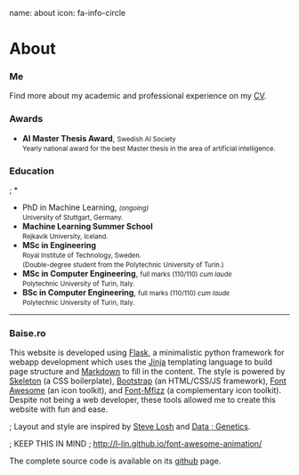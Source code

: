 name: about
icon: fa-info-circle

# About

### Me

Find more about my academic and professional experience on my [<span
class="icon fa fa-file-pdf-o fa-lg"></span> CV][cv].

[cv]: /static/docs/cv_baisero.pdf

### Awards

 * <span class="icon fa-li fa fa-dot-circle-o fa-fw"></span> 
 **AI Master Thesis Award**, <small>Swedish AI Society</small> <br>
 <small>Yearly national award for the best Master thesis in the area of
 artificial intelligence.</small>

### Education

 ; * <span class="icon fa-li fa fa-spinner fa-pulse fa-fw"></span> 
 * <span class="icon fa-li fa fa-spinner fa-spin fa-fw"></span> 
 PhD in Machine Learning, <small>*(ongoing)*</small> <br>
 <small>University of Stuttgart, Germany.</small>
 * <span class="icon fa-li fa fa-dot-circle-o fa-fw"></span> 
 **Machine Learning Summer School** <br>
 <small>Rejkavik University, Iceland.</small>
 * <span class="icon fa-li fa fa-dot-circle-o fa-fw"></span> 
 **MSc in Engineering** <br>
 <small>Royal Institute of Technology, Sweden.</small> <br>
 <small>(Double-degree student from the Polytechnic University of Turin.)</small> <br>
 * <span class="icon fa-li fa fa-dot-circle-o fa-fw"></span> 
 **MSc in Computer Engineering**, <small>full marks (110/110) *cum laude*</small> <br>
 <small>Polytechnic University of Turin, Italy.</small>
 * <span class="icon fa-li fa fa-dot-circle-o fa-fw"></span> 
 **BSc in Computer Engineering**, <small>full marks (110/110) *cum laude*</small> <br>
 <small>Polytechnic University of Turin, Italy.</small>

---

### Baise.ro

This website is developed using [Flask][flask], a minimalistic python framework
for webapp development which uses the [Jinja][jinja] templating language to
build page structure and [Markdown][markdown] to fill in the content.  The
style is powered by [Skeleton][skeleton] (a CSS boilerplate),
[Bootstrap][bootstrap] (an HTML/CSS/JS framework), [Font Awesome][fontawesome]
(an icon toolkit), and [Font-Mfizz][fontmfizz] (a complementary icon toolkit).
Despite not being a web developer, these tools allowed me to create this
website with fun and ease.

; Layout and style are inspired by [Steve Losh][slosh] and [Data
; Genetics][datagen].

; KEEP THIS IN MIND
; http://l-lin.github.io/font-awesome-animation/

The complete source code is available on its [<span class="icon fa fa-github-alt
fa-lg"></span> github][baise.ro] page.

[flask]: http://flask.pocoo.org "Flask"
[jekyll]: http://jekyllrb.com "Jekyll"
[skeleton]: http://getskeleton.com/ "Skeleton"
[bootstrap]: http://getbootstrap.com "Bootstrap"
[fontawesome]: http://fortawesome.github.io/Font-Awesome/ "Font Awesome"
[fontmfizz]: http://fizzed.com/oss/font-mfizz
[markdown]: http://daringfireball.net/projects/markdown/syntax "Markdown"
[liquid]: http://liquidmarkup.org "Liquid"
[jinja]: http://jinja.pocoo.org "Jinja"
[slosh]: https://stevelosh.com "Steve Losh"
[datagen]: http://datagenetics.com/blog "Data Genetics"
[baise.ro]: https://github.com/abaisero/baise.ro "Baise.ro repository"
